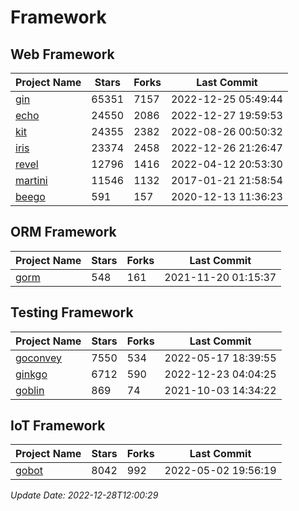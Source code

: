 # Framework

## Web Framework
| Project Name | Stars | Forks | Last Commit |
| ------------ | ----- | ----- | ----------- |
| [gin](https://github.com/gin-gonic/gin) | 65351 | 7157 | 2022-12-25 05:49:44 |
| [echo](https://github.com/labstack/echo) | 24550 | 2086 | 2022-12-27 19:59:53 |
| [kit](https://github.com/go-kit/kit) | 24355 | 2382 | 2022-08-26 00:50:32 |
| [iris](https://github.com/kataras/iris) | 23374 | 2458 | 2022-12-26 21:26:47 |
| [revel](https://github.com/revel/revel) | 12796 | 1416 | 2022-04-12 20:53:30 |
| [martini](https://github.com/go-martini/martini) | 11546 | 1132 | 2017-01-21 21:58:54 |
| [beego](https://github.com/astaxie/beego) | 591 | 157 | 2020-12-13 11:36:23 |

## ORM Framework
| Project Name | Stars | Forks | Last Commit |
| ------------ | ----- | ----- | ----------- |
| [gorm](https://github.com/jinzhu/gorm) | 548 | 161 | 2021-11-20 01:15:37 |

## Testing Framework
| Project Name | Stars | Forks | Last Commit |
| ------------ | ----- | ----- | ----------- |
| [goconvey](https://github.com/smartystreets/goconvey) | 7550 | 534 | 2022-05-17 18:39:55 |
| [ginkgo](https://github.com/onsi/ginkgo) | 6712 | 590 | 2022-12-23 04:04:25 |
| [goblin](https://github.com/franela/goblin) | 869 | 74 | 2021-10-03 14:34:22 |

## IoT Framework
| Project Name | Stars | Forks | Last Commit |
| ------------ | ----- | ----- | ----------- |
| [gobot](https://github.com/hybridgroup/gobot) | 8042 | 992 | 2022-05-02 19:56:19 |

*Update Date: 2022-12-28T12:00:29*